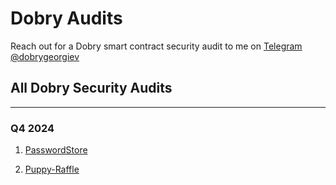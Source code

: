 # Dobry Audits
Reach out for a Dobry smart contract security audit to me on [Telegram @dobrygeorgiev](https://t.me/dobrygeorgiev)

## All Dobry Security Audits
---------------------------
### Q4 2024

1. [PasswordStore](https://github.com/dobrygeorgiev/Audits/tree/main/PasswordStore)

1. [Puppy-Raffle](https://github.com/dobrygeorgiev/Audits/tree/main/Puppy-Raffle)
